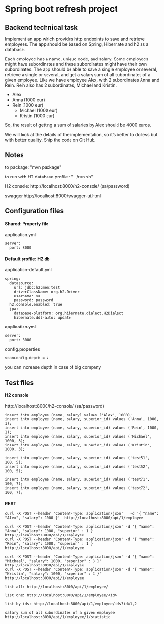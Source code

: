 # Spring boot refresh project #

## Backend technical task ##

Implement an app which provides http endpoints to save and retrieve employees. The app should be based on Spring, Hibernate and h2 as a database.

Each employee has a name, unique code, and salary. Some employees might have subordinates and these subordinates might have their own subordinates.
The app should be able to save a single employee or several, retrieve a single or several, and get a salary sum of all subordinates of a given employee.
Like we have employee Alex, with 2 subordinates Anna and Rein. Rein also has 2 subordinates, Michael and Kristin.
- Alex
 - Anna (1000 eur)
 - Rein (1000 eur)
      - Michael (1000 eur)
      - Kristin (1000 eur)

So, the result of getting a sum of salaries by Alex should be 4000 euros.

We will look at the details of the implementation, so it’s better to do less but with better quality.
Ship the code on Git Hub.

## Notes ##

to package: "mvn package"

to run with H2 database profile : ". ./run.sh" 

H2 console: http://localhost:8000/h2-console/  (sa/password)

swagger http://localhost:8000/swagger-ui.html

## Configuration files ##

#### Shared: Property file ####

application.yml

```
server:
  port: 8000

```

#### Default profile: H2 db  ####

application-default.yml

```
spring:
  datasource:
    url: jdbc:h2:mem:test
    driverClassName: org.h2.Driver
    username: sa
    password: password
  h2.console.enabled: true
  jpa:
    database-platform: org.hibernate.dialect.H2Dialect
    hibernate.ddl-auto: update
```

application.yml
```
server:
  port: 8000
```

config.properties

```
ScanConfig.depth = 7
```
you can increase depth in case of big company

## Test files ##

#### H2 console ####

http://localhost:8000/h2-console/  (sa/password)
```
insert into employee (name, salary) values ('Alex', 1000);
insert into employee (name, salary, superior_id) values ('Anna', 1000, 1);
insert into employee (name, salary, superior_id) values ('Rein', 1000, 1);
insert into employee (name, salary, superior_id) values ('Michael', 1000, 3);
insert into employee (name, salary, superior_id) values ('Kristin', 1000, 3);

insert into employee (name, salary, superior_id) values ('test51', 100, 5);
insert into employee (name, salary, superior_id) values ('test52', 100, 5);

insert into employee (name, salary, superior_id) values ('test71', 100, 7);
insert into employee (name, salary, superior_id) values ('test72', 100, 7);
```

#### REST ####

```
curl -X POST --header 'Content-Type: application/json'   -d '{ "name": "Alex", "salary": 1000 }'  http://localhost:8000/api/1/employee

curl -X POST --header 'Content-Type: application/json' -d '{ "name": "Anna", "salary": 1000, "superior" : 1 }'  http://localhost:8000/api/1/employee
curl -X POST --header 'Content-Type: application/json' -d '{ "name": "Rein", "salary": 1000, "superior" : 1 }'  http://localhost:8000/api/1/employee

curl -X POST --header 'Content-Type: application/json' -d '{ "name": "Michael", "salary": 1000, "superior" : 3 }'  http://localhost:8000/api/1/employee
curl -X POST --header 'Content-Type: application/json' -d '{ "name": "Kristin", "salary": 1000, "superior" : 3 }'  http://localhost:8000/api/1/employee

list all: http://localhost:8000/api/1/employee/

list one: http://localhost:8000/api/1/employee/<id>

list by ids: http://localhost:8000/api/1/employee/ids?id=1,2

salary sum of all subordinates of a given employee 
http://localhost:8000/api/1/employee/1/statistic

```

